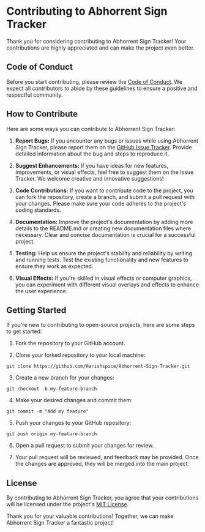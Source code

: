 # Contributing to Abhorrent Sign Tracker

Thank you for considering contributing to Abhorrent Sign Tracker! Your contributions are highly appreciated and can make the project even better.

## Code of Conduct

Before you start contributing, please review the [Code of Conduct](CODE_OF_CONDUCT.md). We expect all contributors to abide by these guidelines to ensure a positive and respectful community.

## How to Contribute

Here are some ways you can contribute to Abhorrent Sign Tracker:

1. **Report Bugs:** If you encounter any bugs or issues while using Abhorrent Sign Tracker, please report them on the [GitHub Issue Tracker](https://github.com/yourusername/abhorrent-sign-tracker/issues). Provide detailed information about the bug and steps to reproduce it.

2. **Suggest Enhancements:** If you have ideas for new features, improvements, or visual effects, feel free to suggest them on the Issue Tracker. We welcome creative and innovative suggestions!

3. **Code Contributions:** If you want to contribute code to the project, you can fork the repository, create a branch, and submit a pull request with your changes. Please make sure your code adheres to the project's coding standards.

4. **Documentation:** Improve the project's documentation by adding more details to the README.md or creating new documentation files where necessary. Clear and concise documentation is crucial for a successful project.

5. **Testing:** Help us ensure the project's stability and reliability by writing and running tests. Test the existing functionality and new features to ensure they work as expected.

6. **Visual Effects:** If you're skilled in visual effects or computer graphics, you can experiment with different visual overlays and effects to enhance the user experience.

## Getting Started

If you're new to contributing to open-source projects, here are some steps to get started:

1. Fork the repository to your GitHub account.

2. Clone your forked repository to your local machine:
```
git clone https://github.com/Harishspice/Abhorrent-Sign-Tracker.git
```

3. Create a new branch for your changes:
```
git checkout -b my-feature-branch
```

4. Make your desired changes and commit them:
```
git commit -m "Add my feature"
```

5. Push your changes to your GitHub repository:
```
git push origin my-feature-branch
```

6. Open a pull request to submit your changes for review.

7. Your pull request will be reviewed, and feedback may be provided. Once the changes are approved, they will be merged into the main project.

## License

By contributing to Abhorrent Sign Tracker, you agree that your contributions will be licensed under the project's [MIT License](LICENSE).

Thank you for your valuable contributions! Together, we can make Abhorrent Sign Tracker a fantastic project!

